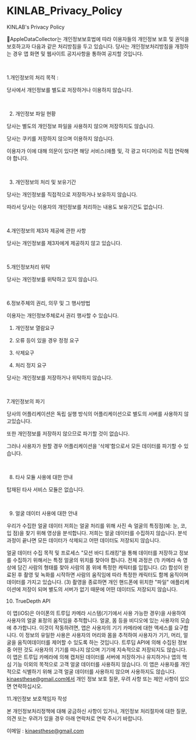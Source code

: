# KINLAB_Privacy_Policy
KINLAB's Privacy Policy

AppleDataCollector는 개인정보보호법에 따라 이용자들의 개인정보 보호 및 권익을 보호하고자 다음과 같은 처리방침을 두고 있습니다.
당사는 개인정보처리방침을 개정하는 경우 앱 화면 및 웹사이트 공지사항을 통하여 공지할 것입니다.

​

1.개인정보의 처리 목적 :

당사에서 개인정보를 별도로 저장하거나 이용하지 않습니다.

​

2. 개인정보 파일 현황

당사는 별도의 개인정보 파일을 사용하지 않으며 저장하지도 않습니다.

당사는 쿠키를 저장하지 않으며 이용하지 않습니다.

이용자가 이에 대해 의문이 있다면 해당 서비스(애플 및, 각 광고 미디어)로 직접 연락해야 합니다.

​

3. 개인정보의 처리 및 보유기간

당사는 개인정보를 직접적으로 저장하거나 보유하지 않습니다.

따라서 당사는 이용자의 개인정보를 처리하는 내용도 보유기간도 없습니다.

​

4.개인정보의 제3자 제공에 관한 사항

당사는 개인정보를 제3자에게 제공하지 않고 있습니다.

​

5.개인정보처리 위탁

당사는 개인정보를 위탁하고 있지 않습니다.

​

6.정보주체의 권리, 의무 및 그 행사방법

이용자는 개인정보주체로서 권리 행사할 수 있습니다.

1) 개인정보 열람요구

2) 오류 등이 있을 경우 정정 요구

3) 삭제요구

4) 처리 정지 요구

당사는 개인정보를 저장하거나 위탁하지 않습니다.

​

7.개인정보의 파기

당사의 어플리케이션은 독립 실행 방식의 어플리케이션으로 별도의 서버를 사용하지 않고있습니다.

또한 개인정보를 저장하지 않으므로 파기할 것이 없습니다.

그러나 사용자가 원할 경우 어플리케이션을 '삭제'함으로서 모든 데이터를 파기할 수 있습니다.

​

8. 타사 모듈 사용에 대한 안내

탑재된 타사 서비스 모듈은 없습니다.

​

9. 얼굴 데이터 사용에 대한 안내

우리가 수집한 얼굴 데이터
저희는 얼굴 처리를 위해 사진 속 얼굴의 특징점(예: 눈, 코, 입 점)을 찾기 위해 영상을 분석합니다. 
저희는 얼굴 데이터를 수집하지 않습니다. 분석 과정이 끝나면 모든 데이터가 삭제되고 어떤 데이터도 저장되지 않습니다.

얼굴 데이터 수집 목적 및 프로세스
"모션 바디 트래킹"을 통해 데이터를 저장하고 정보를 수집하기 위해서는 특정 얼굴의 위치를 찾아야 합니다.
전체 과정은 
(1) 카메라 속 영상에 담긴 사람의 형태를 찾아 사람의 몸 위에 특정한 캐릭터를 입힙니다. 
(2) 합성이 완료된 후 촬영 및 녹화를 시작하면 사람의 움직임에 따라 특정한 캐릭터도 함께 움직이며 데이터를 가지고 있습니다. 
(3) 촬영을 종료하면 개인 핸드폰에 위치한 "파일" 애플리케이션에 저장이 되며 별도의 서버가 없기 때문에 어떤 데이터도 저장되지 않습니다.



10. TrueDepth API

이 앱(iOS)은 아이폰의 트루딥 카메라 시스템(기기에서 사용 가능한 경우)을 사용하여 사용자의 얼굴 표정의 움직임을 추적합니다. 
얼굴, 몸 등을 비디오에 있는 사용자의 모습에 추가합니다. 이것이 작동하려면, 앱은 사용자의 기기 카메라에 대한 액세스를 요구합니다. 
이 정보의 유일한 사용은 사용자의 머리와 몸을 추적하여 사용자가 기기, 머리, 얼굴을 움직여데이터를 제어할 수 있도록 하는 것입니다. 
트루딥 API에 의해 수집된 정보 중 어떤 것도 사용자의 기기를 떠나지 않으며 기기에 지속적으로 저장되지도 않습니다. 
이 앱은 트루딥 카메라에 의해 캡처된 데이터를 서버에 저장하거나 유지하거나 앱의 핵심 기능 이외의 목적으로 고객 얼굴 데이터를 사용하지 않습니다. 
이 앱은 사용자를 개인적으로 식별하기 위해 고객 얼굴 데이터를 사용하지 않으며 사용하지도 않습니다. 
kinaesthese@gmail.com에서 개인 정보 보호 질문, 우려 사항 또는 제안 사항이 있으면 연락하십시오.



11.개인정보 보호책임자 작성

본 개인정보처리정책에 대해 궁금하신 사항이 있거나, 개인정보 처리절차에 대한 질문, 의견 또는 우려가 있을 경우 아래 연락처로 연락 주시기 바랍니다.

이메일 : kinaesthese@gmail.com
